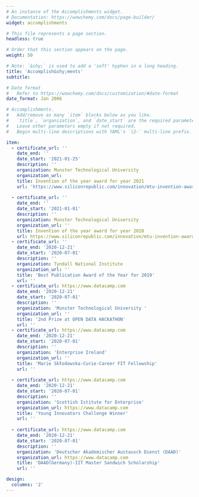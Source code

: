 ```yaml
---
# An instance of the Accomplishments widget.
# Documentation: https://wowchemy.com/docs/page-builder/
widget: accomplishments

# This file represents a page section.
headless: true

# Order that this section appears on the page.
weight: 50

# Note: `&shy;` is used to add a 'soft' hyphen in a long heading.
title: 'Accomplish&shy;ments'
subtitle:

# Date format
#   Refer to https://wowchemy.com/docs/customization/#date-format
date_format: Jan 2006

# Accomplishments.
#   Add/remove as many `item` blocks below as you like.
#   `title`, `organization`, and `date_start` are the required parameters.
#   Leave other parameters empty if not required.
#   Begin multi-line descriptions with YAML's `|2-` multi-line prefix.

item:
  - certificate_url: ''
    date_end: ''
    date_start: '2021-01-25'
    description: ''
    organization: Munster Technological University 
    organization_url: 
    title: Invention of the year award for year 2021
    url: 'https://www.siliconrepublic.com/innovation/mtu-invention-awards-2021-kerry-joanna-tierney-cappa'   
  
  - certificate_url: ''
    date_end: ''
    date_start: '2021-01-01'
    description: ''
    organization: Munster Technological University 
    organization_url: ''
    title: Invention of the year award for year 2020
    url: https://www.siliconrepublic.com/innovation/mtu-invention-awards-2021-kerry-joanna-tierney-cappa
  - certificate_url: ''
    date_end: '2020-12-21'
    date_start: '2020-07-01'
    description: ''
    organization: Tyndall National Institute
    organization_url: ''
    title: 'Best Publication Award of the Year for 2019'
    url: ''
  - certificate_url: https://www.datacamp.com
    date_end: '2020-12-21'
    date_start: '2020-07-01'
    description: ''
    organization: 'Munster Technological University '
    organization_url: ''
    title: '2nd Prize at OPEN DATA HACKATHON'
    url: ''
  - certificate_url: https://www.datacamp.com
    date_end: '2020-12-21'
    date_start: '2020-07-01'
    description: ''
    organization: 'Enterprise Ireland'
    organization_url: ''
    title: 'Marie Skłodowska-Curie-Career FIT Fellowship'
    url: ''
    
  - certificate_url: https://www.datacamp.com
    date_end: '2020-12-21'
    date_start: '2020-07-01'
    description: ''
    organization: 'Scottish Istitute for Enterprise'
    organization_url: https://www.datacamp.com
    title: 'Young Innovators Challenge Winner'
    url: ''
    
  - certificate_url: https://www.datacamp.com
    date_end: '2020-12-21'
    date_start: '2020-07-01'
    description: ''
    organization: 'Deutscher Akademischer Austausch Dienst (DAAD)'
    organization_url: https://www.datacamp.com
    title: 'DAAD(Germany)-IIT Master Sandwich Scholarship'
    url: ''

design:
  columns: '2'
---
```


